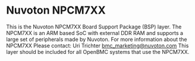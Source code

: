 Nuvoton NPCM7XX
================

This is the Nuvoton NPCM7XX Board Support Package (BSP) layer.
The NPCM7XX is an ARM based SoC with external DDR RAM and 
supports a large set of peripherals made by Nuvoton. 
For more information about the NPCM7XX Please contact:
Uri Trichter <bmc_marketing@nuvoton.com>
This layer should be included for all OpenBMC systems that use 
the NPCM7XX.
